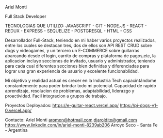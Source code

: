 Ariel Monti



Full Stack Developer

TECNOLOGIAS QUE UTILIZO:
JAVASCRIPT - GIT - NODE.JS - REACT - REDUX - EXPRESS - SEQUELIZE - POSTGRESQL - HTML - CSS

Desarrollador Full-Stack, teniendo en mi haber varios proyectos realizados, entre los cuales se destacan tres, dos de ellos son API REST CRUD sobre dogs y videogames, y un tercero un E-COMMERCE sobre guitarras abarcando desde el login, carrito de compras y plataforma de pagos,etc, la aplicacion incluye secciones de invitado, usuario y administrador, teniendo para cada cual diferentes secciones bien definidas y diferenciadas para lograr una gran experiencia de usuario y excelente funcionablidad.

Mi objetivo y realidad actual es crecer en la Industria Tech capacintándome constantemente para poder brindar todo mi potencial.
Capacidad de rapido aprendizaje, resolucion de problemas, adaptabilidad, liderazgo y proactividad.
Facil integracion a grupos de trabajo.

Proyectos Deployados:
https://e-guitar-react.vercel.app/ 
https://pi-dogs-v1-0.vercel.app/

Contacto:
Ariel Monti
aromon@hotmail.com
djaroldito@gmail.com
https://www.linkedin.com/in/ariel-monti-8239ab206
Arroyo Seco - Santa Fe - Argentina
